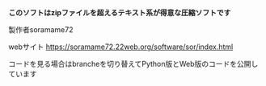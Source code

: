 **このソフトはzipファイルを超えるテキスト系が得意な圧縮ソフトです**

製作者soramame72

webサイト https://soramame72.22web.org/software/sor/index.html

コードを見る場合はbrancheを切り替えてPython版とWeb版のコードを公開しています
